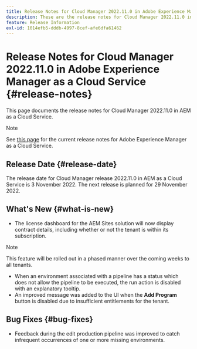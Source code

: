 ```yaml
---
title: Release Notes for Cloud Manager 2022.11.0 in Adobe Experience Manager as a Cloud Service
description: These are the release notes for Cloud Manager 2022.11.0 in AEM as a Cloud Service.
feature: Release Information
exl-id: 1014efb5-dddb-4997-8cef-afe6dfa61462
---
```

# Release Notes for Cloud Manager 2022.11.0 in Adobe Experience Manager as a Cloud Service {#release-notes}

This page documents the release notes for Cloud Manager 2022.11.0 in AEM as a Cloud Service.

>[!NOTE]
>
>See [this page](/help/release-notes/release-notes-cloud/release-notes-current.md) for the current release notes for Adobe Experience Manager as a Cloud Service.

## Release Date {#release-date}

The release date for Cloud Manager release 2022.11.0 in AEM as a Cloud Service is 3 November 2022. The next release is planned for 29 November 2022.

## What's New {#what-is-new}

* The license dashboard for the AEM Sites solution will now display contract details, including whether or not the tenant is within its subscription.

>[!NOTE]
>
> This feature will be rolled out in a phased manner over the coming weeks to all tenants.

* When an environment associated with a pipeline has a status which does not allow the pipeline to be executed, the run action is disabled with an explanatory tooltip.
* An improved message was added to the UI when the **Add Program** button is disabled due to insufficient entitlements for the tenant.

## Bug Fixes {#bug-fixes}

* Feedback during the edit production pipeline was improved to catch infrequent occurrences of one or more missing environments.
